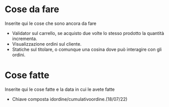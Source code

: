 # Cose da fare 
Inserite qui le cose che sono ancora da fare

- Validator sul carrello, se acquisto due volte lo stesso prodotto la quantità incrementa.
- Visualizzazione ordini sul cliente.
- Statiche sul titolare, o comunque una cosina dove può interagire con gli ordini.

# Cose fatte
Inserite qui le cose fatte e la data in cui le avete fatte
- Chiave composta idordine/cumulativoordine.(18/07/22)
